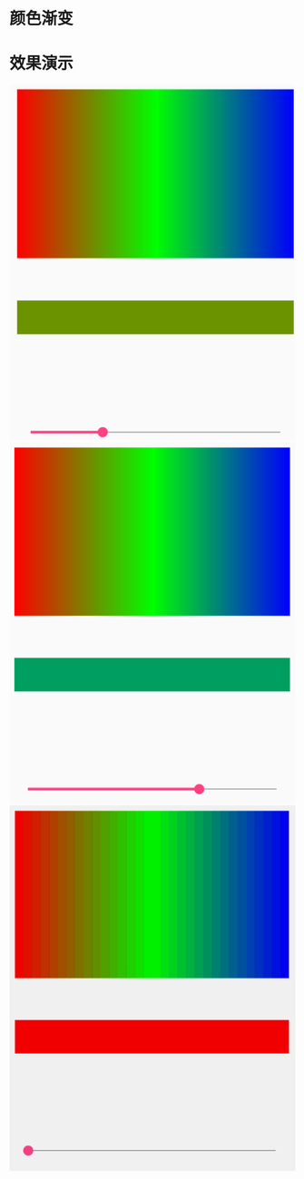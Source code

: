 颜色渐变
===
效果演示
===
![](https://github.com/wangjicong/colorglad/blob/master/show/02.png)
![](https://github.com/wangjicong/colorglad/blob/master/show/03.png)
![](https://github.com/wangjicong/colorglad/blob/master/show/show.gif)
